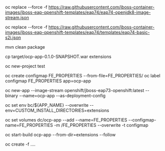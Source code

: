 oc replace --force -f https://raw.githubusercontent.com/jboss-container-images/jboss-eap-openshift-templates/eap74/eap74-openjdk8-image-stream.json

oc replace --force -f https://raw.githubusercontent.com/jboss-container-images/jboss-eap-openshift-templates/eap74/templates/eap74-basic-s2i.json

mvn clean package

cp target/ocp-app-0.1.0-SNAPSHOT.war extensions

oc new-project test

oc create configmap FE_PROPERTIES --from-file=FE_PROPERTIES/
oc label configmap FE_PROPERTIES app=ocp-app

oc new-app --image-stream openshift/jboss-eap73-openshift:latest --binary --name=ocp-app --as-deployment-config

oc set env bc/${APP_NAME} --overwrite --env=CUSTOM_INSTALL_DIRECTORIES=extensions

oc set volumes dc/ocp-app --add --name=FE_PROPERTIES --configmap-name=FE_PROPERTIES -m /FE_PROPERTIES --overwrite -t configmap

oc start-build ocp-app --from-dir=extensions --follow

oc create -f ....
